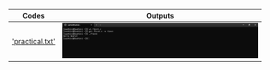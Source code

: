 
| Codes | Outputs |
|-------|--------|
|['practical.txt'](./Codes/practical.txt)|![1.png](./Outputs/1.png)|
